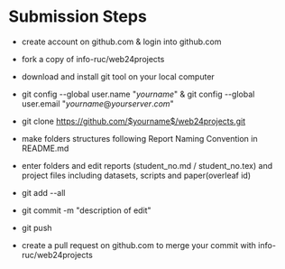 # Submission Steps

- create account on github.com & login into github.com

- fork a copy of info-ruc/web24projects

- download and install git tool on your local computer

- git config --global user.name "$yourname$" & git config --global user.email "$yourname@yourserver.com$" 

- git clone https://github.com/$yourname$/web24projects.git

- make folders structures following Report Naming Convention in README.md

- enter folders and edit reports (student_no.md / student_no.tex) and project files including datasets, scripts and paper(overleaf id)

- git add --all 

- git commit -m "description of edit"

- git push

- create a pull request on github.com to merge your commit with info-ruc/web24projects
